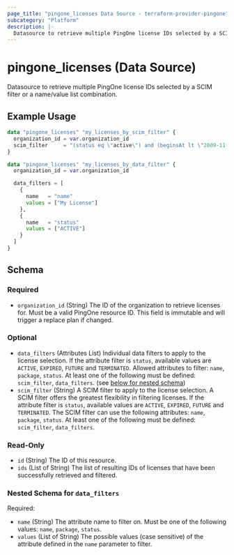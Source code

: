 ```yaml
---
page_title: "pingone_licenses Data Source - terraform-provider-pingone"
subcategory: "Platform"
description: |-
  Datasource to retrieve multiple PingOne license IDs selected by a SCIM filter or a name/value list combination.
---
```


# pingone_licenses (Data Source)

Datasource to retrieve multiple PingOne license IDs selected by a SCIM filter or a name/value list combination.

## Example Usage

```terraform
data "pingone_licenses" "my_licenses_by_scim_filter" {
  organization_id = var.organization_id
  scim_filter     = "(status eq \"active\") and (beginsAt lt \"2009-11-10T23:00:00Z\")"
}

data "pingone_licenses" "my_licenses_by_data_filter" {
  organization_id = var.organization_id

  data_filters = [
    {
      name   = "name"
      values = ["My License"]
    },
    {
      name   = "status"
      values = ["ACTIVE"]
    }
  ]
}
```

<!-- schema generated by tfplugindocs -->
## Schema

### Required

- `organization_id` (String) The ID of the organization to retrieve licenses for.  Must be a valid PingOne resource ID.  This field is immutable and will trigger a replace plan if changed.

### Optional

- `data_filters` (Attributes List) Individual data filters to apply to the license selection.  If the attribute filter is `status`, available values are `ACTIVE`, `EXPIRED`, `FUTURE` and `TERMINATED`.  Allowed attributes to filter: `name`, `package`, `status`.  At least one of the following must be defined: `scim_filter`, `data_filters`. (see [below for nested schema](#nestedatt--data_filters))
- `scim_filter` (String) A SCIM filter to apply to the license selection.  A SCIM filter offers the greatest flexibility in filtering licenses.  If the attribute filter is `status`, available values are `ACTIVE`, `EXPIRED`, `FUTURE` and `TERMINATED`.  The SCIM filter can use the following attributes: `name`, `package`, `status`.  At least one of the following must be defined: `scim_filter`, `data_filters`.

### Read-Only

- `id` (String) The ID of this resource.
- `ids` (List of String) The list of resulting IDs of licenses that have been successfully retrieved and filtered.

<a id="nestedatt--data_filters"></a>
### Nested Schema for `data_filters`

Required:

- `name` (String) The attribute name to filter on.  Must be one of the following values: `name`, `package`, `status`.
- `values` (List of String) The possible values (case sensitive) of the attribute defined in the `name` parameter to filter.
